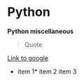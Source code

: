 # Python
**Python miscellaneous**

>Quote
>
[Link to google](www.google.es)
* item 1*
item 2
item 3
